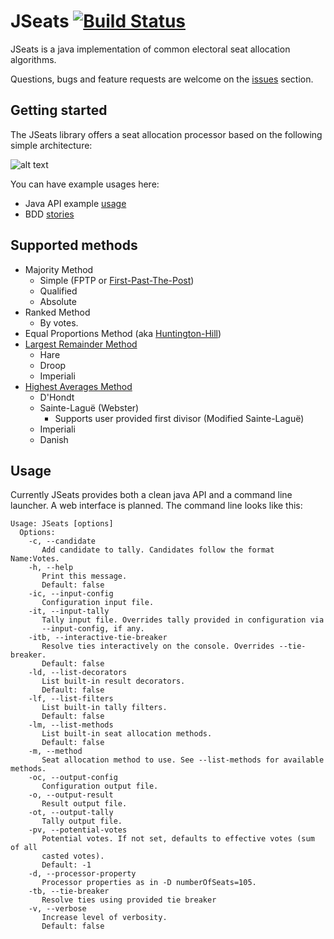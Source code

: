 JSeats [![Build Status](https://travis-ci.org/pau-minoves/jseats.svg?branch=master)](https://travis-ci.org/pau-minoves/jseats)
======

JSeats is a java implementation of common electoral seat allocation algorithms.

Questions, bugs and feature requests are welcome on the [issues](https://github.com/pau-minoves/jseats/issues) section.

## Getting started

The JSeats library offers a seat allocation processor based on the following simple architecture:

![alt text](https://github.com/pau-minoves/jseats/blob/master/src/site/resources/jseats_architecture.png "JSeats architecture")

You can have example usages here:

 * Java API example [usage](src/test/java/org/jseats/unit/ExampleProcessorTest.java)
 * BDD [stories](src/test/resources/stories)

## Supported methods
 
 * Majority Method
 	* Simple (FPTP or [First-Past-The-Post](http://en.wikipedia.org/wiki/First-past-the-post_voting))
    * Qualified
    * Absolute
 * Ranked Method
    * By votes.
 * Equal Proportions Method (aka [Huntington-Hill](http://en.wikipedia.org/wiki/Huntington%E2%80%93Hill_method))
 * [Largest Remainder Method](http://en.wikipedia.org/wiki/Largest_remainder_method)
 	* Hare
 	* Droop
 	* Imperiali
 * [Highest Averages Method](http://en.wikipedia.org/wiki/Highest_averages_method)
 	* D'Hondt
 	* Sainte-Laguë (Webster)
 		* Supports user provided first divisor (Modified Sainte-Laguë)
 	* Imperiali
 	* Danish

## Usage

Currently JSeats provides both a clean java API and a command line launcher. A web interface is planned. The command line looks like this:

```
Usage: JSeats [options]
  Options:
    -c, --candidate
       Add candidate to tally. Candidates follow the format Name:Votes.
    -h, --help
       Print this message.
       Default: false
    -ic, --input-config
       Configuration input file.
    -it, --input-tally
       Tally input file. Overrides tally provided in configuration via
       --input-config, if any.
    -itb, --interactive-tie-breaker
       Resolve ties interactively on the console. Overrides --tie-breaker.
       Default: false
    -ld, --list-decorators
       List built-in result decorators.
       Default: false
    -lf, --list-filters
       List built-in tally filters.
       Default: false
    -lm, --list-methods
       List built-in seat allocation methods.
       Default: false
    -m, --method
       Seat allocation method to use. See --list-methods for available methods.
    -oc, --output-config
       Configuration output file.
    -o, --output-result
       Result output file.
    -ot, --output-tally
       Tally output file.
    -pv, --potential-votes
       Potential votes. If not set, defaults to effective votes (sum of all
       casted votes).
       Default: -1
    -d, --processor-property
       Processor properties as in -D numberOfSeats=105.
    -tb, --tie-breaker
       Resolve ties using provided tie breaker
    -v, --verbose
       Increase level of verbosity.
       Default: false
```

